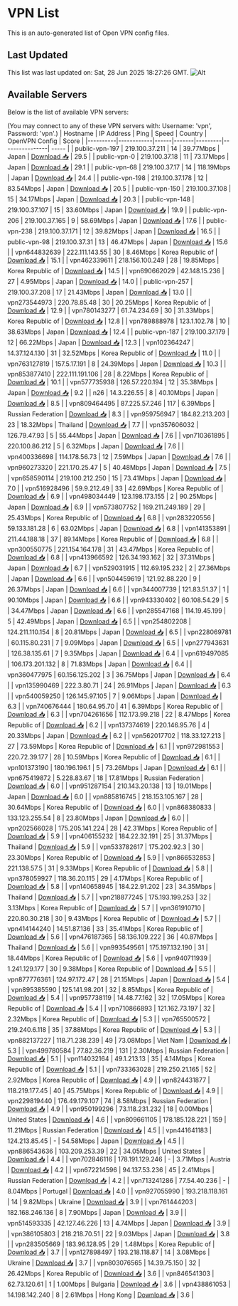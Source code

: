 # VPN List

This is an auto-generated list of Open VPN config files.

## Last Updated

This list was last updated on: Sat, 28 Jun 2025 18:27:26 GMT.
![Alt](https://repobeats.axiom.co/api/embed/186b98318ef1479477931607c1ad7d823f12451f.svg "Repobeats analytics image")

## Available Servers

Below is the list of available VPN servers:

(You may connect to any of these VPN servers with: Username: 'vpn', Password: 'vpn'.)
| Hostname | IP Address | Ping | Speed | Country | OpenVPN Config | Score |
|----------|------------|------|-------|---------|----------------| ----- |
| public-vpn-197 | 219.100.37.211 | 14 | 39.77Mbps | Japan | [Download 📥](./configs/server_0_JP.ovpn) | 29.5 |
| public-vpn-0 | 219.100.37.18 | 11 | 73.17Mbps | Japan | [Download 📥](./configs/server_1_JP.ovpn) | 29.1 |
| public-vpn-68 | 219.100.37.17 | 14 | 118.19Mbps | Japan | [Download 📥](./configs/server_2_JP.ovpn) | 24.4 |
| public-vpn-198 | 219.100.37.178 | 12 | 83.54Mbps | Japan | [Download 📥](./configs/server_3_JP.ovpn) | 20.5 |
| public-vpn-150 | 219.100.37.108 | 15 | 34.17Mbps | Japan | [Download 📥](./configs/server_4_JP.ovpn) | 20.3 |
| public-vpn-148 | 219.100.37.107 | 15 | 33.60Mbps | Japan | [Download 📥](./configs/server_5_JP.ovpn) | 19.9 |
| public-vpn-206 | 219.100.37.165 | 9 | 58.69Mbps | Japan | [Download 📥](./configs/server_6_JP.ovpn) | 17.6 |
| public-vpn-238 | 219.100.37.171 | 12 | 39.82Mbps | Japan | [Download 📥](./configs/server_7_JP.ovpn) | 16.5 |
| public-vpn-98 | 219.100.37.31 | 13 | 46.47Mbps | Japan | [Download 📥](./configs/server_8_JP.ovpn) | 15.6 |
| vpn644832639 | 222.111.143.55 | 30 | 8.46Mbps | Korea Republic of | [Download 📥](./configs/server_9_KR.ovpn) | 15.1 |
| vpn462339611 | 218.156.100.249 | 28 | 19.85Mbps | Korea Republic of | [Download 📥](./configs/server_10_KR.ovpn) | 14.5 |
| vpn690662029 | 42.148.15.236 | 27 | 4.95Mbps | Japan | [Download 📥](./configs/server_11_JP.ovpn) | 14.0 |
| public-vpn-257 | 219.100.37.208 | 17 | 21.43Mbps | Japan | [Download 📥](./configs/server_12_JP.ovpn) | 13.0 |
| vpn273544973 | 220.78.85.48 | 30 | 20.25Mbps | Korea Republic of | [Download 📥](./configs/server_13_KR.ovpn) | 12.9 |
| vpn780143277 | 61.74.234.69 | 30 | 31.33Mbps | Korea Republic of | [Download 📥](./configs/server_14_KR.ovpn) | 12.8 |
| vpn789888978 | 123.1.102.78 | 10 | 38.63Mbps | Japan | [Download 📥](./configs/server_15_JP.ovpn) | 12.4 |
| public-vpn-187 | 219.100.37.179 | 12 | 66.22Mbps | Japan | [Download 📥](./configs/server_16_JP.ovpn) | 12.3 |
| vpn102364247 | 14.37.124.130 | 31 | 32.52Mbps | Korea Republic of | [Download 📥](./configs/server_17_KR.ovpn) | 11.0 |
| vpn763127819 | 157.5.17.191 | 8 | 24.39Mbps | Japan | [Download 📥](./configs/server_18_JP.ovpn) | 10.3 |
| vpn853877410 | 222.111.191.106 | 28 | 8.22Mbps | Korea Republic of | [Download 📥](./configs/server_19_KR.ovpn) | 10.1 |
| vpn577735938 | 126.57.220.194 | 12 | 35.38Mbps | Japan | [Download 📥](./configs/server_20_JP.ovpn) | 9.2 |
| n26 | 14.3.226.55 | 8 | 40.10Mbps | Japan | [Download 📥](./configs/server_21_JP.ovpn) | 8.5 |
| vpn809464495 | 87.225.57.246 | 117 | 6.39Mbps | Russian Federation | [Download 📥](./configs/server_22_RU.ovpn) | 8.3 |
| vpn959756947 | 184.82.213.203 | 23 | 18.32Mbps | Thailand | [Download 📥](./configs/server_23_TH.ovpn) | 7.7 |
| vpn357606032 | 126.79.47.93 | 5 | 55.44Mbps | Japan | [Download 📥](./configs/server_24_JP.ovpn) | 7.6 |
| vpn710361895 | 220.100.86.212 | 5 | 6.32Mbps | Japan | [Download 📥](./configs/server_25_JP.ovpn) | 7.6 |
| vpn400336698 | 114.178.56.73 | 12 | 7.59Mbps | Japan | [Download 📥](./configs/server_26_JP.ovpn) | 7.6 |
| vpn960273320 | 221.170.25.47 | 5 | 40.48Mbps | Japan | [Download 📥](./configs/server_27_JP.ovpn) | 7.5 |
| vpn658590114 | 219.100.212.250 | 15 | 73.41Mbps | Japan | [Download 📥](./configs/server_28_JP.ovpn) | 7.0 |
| vpn516928496 | 59.9.212.49 | 33 | 42.69Mbps | Korea Republic of | [Download 📥](./configs/server_29_KR.ovpn) | 6.9 |
| vpn498034449 | 123.198.173.155 | 2 | 90.25Mbps | Japan | [Download 📥](./configs/server_30_JP.ovpn) | 6.9 |
| vpn573807752 | 169.211.249.189 | 29 | 25.43Mbps | Korea Republic of | [Download 📥](./configs/server_31_KR.ovpn) | 6.8 |
| vpn283220556 | 59.133.181.28 | 6 | 63.02Mbps | Japan | [Download 📥](./configs/server_32_JP.ovpn) | 6.8 |
| vpn141353891 | 211.44.188.18 | 37 | 89.14Mbps | Korea Republic of | [Download 📥](./configs/server_33_KR.ovpn) | 6.8 |
| vpn300550775 | 221.154.164.178 | 31 | 43.47Mbps | Korea Republic of | [Download 📥](./configs/server_34_KR.ovpn) | 6.8 |
| vpn413966592 | 126.34.193.162 | 32 | 37.31Mbps | Japan | [Download 📥](./configs/server_35_JP.ovpn) | 6.7 |
| vpn529031915 | 112.69.195.232 | 2 | 27.36Mbps | Japan | [Download 📥](./configs/server_36_JP.ovpn) | 6.6 |
| vpn504459619 | 121.92.88.220 | 9 | 26.37Mbps | Japan | [Download 📥](./configs/server_37_JP.ovpn) | 6.6 |
| vpn344007739 | 121.83.51.37 | 1 | 90.10Mbps | Japan | [Download 📥](./configs/server_38_JP.ovpn) | 6.6 |
| vpn943330402 | 60.108.54.29 | 5 | 34.47Mbps | Japan | [Download 📥](./configs/server_39_JP.ovpn) | 6.6 |
| vpn285547168 | 114.19.45.199 | 5 | 42.49Mbps | Japan | [Download 📥](./configs/server_40_JP.ovpn) | 6.5 |
| vpn254802208 | 124.211.110.154 | 8 | 20.81Mbps | Japan | [Download 📥](./configs/server_41_JP.ovpn) | 6.5 |
| vpn228069781 | 60.115.80.231 | 7 | 9.09Mbps | Japan | [Download 📥](./configs/server_42_JP.ovpn) | 6.5 |
| vpn277943631 | 126.38.135.61 | 7 | 9.35Mbps | Japan | [Download 📥](./configs/server_43_JP.ovpn) | 6.4 |
| vpn619497085 | 106.173.201.132 | 8 | 71.83Mbps | Japan | [Download 📥](./configs/server_44_JP.ovpn) | 6.4 |
| vpn360477975 | 60.156.125.202 | 3 | 36.75Mbps | Japan | [Download 📥](./configs/server_45_JP.ovpn) | 6.4 |
| vpn135990469 | 222.3.80.71 | 24 | 26.91Mbps | Japan | [Download 📥](./configs/server_46_JP.ovpn) | 6.3 |
| vpn540059250 | 126.145.97.105 | 7 | 9.06Mbps | Japan | [Download 📥](./configs/server_47_JP.ovpn) | 6.3 |
| vpn740676444 | 180.64.95.70 | 41 | 6.39Mbps | Korea Republic of | [Download 📥](./configs/server_48_KR.ovpn) | 6.3 |
| vpn704261656 | 112.173.99.218 | 22 | 8.47Mbps | Korea Republic of | [Download 📥](./configs/server_49_KR.ovpn) | 6.2 |
| vpn137374619 | 220.146.95.76 | 4 | 20.33Mbps | Japan | [Download 📥](./configs/server_50_JP.ovpn) | 6.2 |
| vpn562017702 | 118.33.127.213 | 27 | 73.59Mbps | Korea Republic of | [Download 📥](./configs/server_51_KR.ovpn) | 6.1 |
| vpn972981553 | 220.72.39.177 | 28 | 10.59Mbps | Korea Republic of | [Download 📥](./configs/server_52_KR.ovpn) | 6.1 |
| vpn101373190 | 180.196.196.1 | 5 | 73.26Mbps | Japan | [Download 📥](./configs/server_53_JP.ovpn) | 6.1 |
| vpn675419872 | 5.228.83.67 | 18 | 17.81Mbps | Russian Federation | [Download 📥](./configs/server_54_RU.ovpn) | 6.0 |
| vpn951287154 | 210.143.20.138 | 13 | 19.01Mbps | Japan | [Download 📥](./configs/server_55_JP.ovpn) | 6.0 |
| vpn885816745 | 218.153.105.167 | 28 | 30.64Mbps | Korea Republic of | [Download 📥](./configs/server_56_KR.ovpn) | 6.0 |
| vpn868380833 | 133.123.255.54 | 8 | 23.80Mbps | Japan | [Download 📥](./configs/server_57_JP.ovpn) | 6.0 |
| vpn202566028 | 175.205.141.224 | 28 | 42.31Mbps | Korea Republic of | [Download 📥](./configs/server_58_KR.ovpn) | 5.9 |
| vpn406155232 | 184.22.32.191 | 25 | 31.37Mbps | Thailand | [Download 📥](./configs/server_59_TH.ovpn) | 5.9 |
| vpn533782617 | 175.202.92.3 | 30 | 23.30Mbps | Korea Republic of | [Download 📥](./configs/server_60_KR.ovpn) | 5.9 |
| vpn866532853 | 221.138.57.5 | 31 | 9.33Mbps | Korea Republic of | [Download 📥](./configs/server_61_KR.ovpn) | 5.8 |
| vpn378059927 | 118.36.20.115 | 29 | 4.17Mbps | Korea Republic of | [Download 📥](./configs/server_62_KR.ovpn) | 5.8 |
| vpn140658945 | 184.22.91.202 | 23 | 34.35Mbps | Thailand | [Download 📥](./configs/server_63_TH.ovpn) | 5.7 |
| vpn218877245 | 175.193.199.253 | 32 | 3.13Mbps | Korea Republic of | [Download 📥](./configs/server_64_KR.ovpn) | 5.7 |
| vpn361910710 | 220.80.30.218 | 30 | 9.43Mbps | Korea Republic of | [Download 📥](./configs/server_65_KR.ovpn) | 5.7 |
| vpn414144240 | 14.51.87.136 | 33 | 35.41Mbps | Korea Republic of | [Download 📥](./configs/server_66_KR.ovpn) | 5.6 |
| vpn476187365 | 58.136.109.222 | 36 | 40.87Mbps | Thailand | [Download 📥](./configs/server_67_TH.ovpn) | 5.6 |
| vpn993549561 | 175.197.132.190 | 31 | 18.44Mbps | Korea Republic of | [Download 📥](./configs/server_68_KR.ovpn) | 5.6 |
| vpn940711939 | 1.241.129.177 | 30 | 9.38Mbps | Korea Republic of | [Download 📥](./configs/server_69_KR.ovpn) | 5.5 |
| vpn877776361 | 124.97.172.47 | 28 | 21.15Mbps | Japan | [Download 📥](./configs/server_70_JP.ovpn) | 5.4 |
| vpn895385590 | 125.141.98.201 | 32 | 8.85Mbps | Korea Republic of | [Download 📥](./configs/server_71_KR.ovpn) | 5.4 |
| vpn957738119 | 14.48.77.162 | 32 | 17.05Mbps | Korea Republic of | [Download 📥](./configs/server_72_KR.ovpn) | 5.4 |
| vpn710866893 | 121.162.73.197 | 32 | 2.32Mbps | Korea Republic of | [Download 📥](./configs/server_73_KR.ovpn) | 5.3 |
| vpn765500572 | 219.240.6.118 | 35 | 37.88Mbps | Korea Republic of | [Download 📥](./configs/server_74_KR.ovpn) | 5.3 |
| vpn882137227 | 118.71.238.239 | 49 | 73.08Mbps | Viet Nam | [Download 📥](./configs/server_75_VN.ovpn) | 5.3 |
| vpn499780584 | 77.82.36.219 | 131 | 2.30Mbps | Russian Federation | [Download 📥](./configs/server_76_RU.ovpn) | 5.1 |
| vpn114032164 | 49.1.213.13 | 35 | 4.14Mbps | Korea Republic of | [Download 📥](./configs/server_77_KR.ovpn) | 5.1 |
| vpn733363028 | 219.250.21.165 | 52 | 2.92Mbps | Korea Republic of | [Download 📥](./configs/server_78_KR.ovpn) | 4.9 |
| vpn824431877 | 118.219.177.45 | 40 | 45.75Mbps | Korea Republic of | [Download 📥](./configs/server_79_KR.ovpn) | 4.9 |
| vpn229819440 | 176.49.179.107 | 74 | 8.58Mbps | Russian Federation | [Download 📥](./configs/server_80_RU.ovpn) | 4.9 |
| vpn950199296 | 73.118.231.232 | 18 | 0.00Mbps | United States | [Download 📥](./configs/server_81_US.ovpn) | 4.6 |
| vpn809661105 | 178.185.128.221 | 159 | 11.21Mbps | Russian Federation | [Download 📥](./configs/server_82_RU.ovpn) | 4.5 |
| vpn441641183 | 124.213.85.45 | - | 54.58Mbps | Japan | [Download 📥](./configs/server_83_JP.ovpn) | 4.5 |
| vpn886543636 | 103.209.253.39 | 22 | 34.05Mbps | United States | [Download 📥](./configs/server_84_US.ovpn) | 4.4 |
| vpn702846116 | 178.191.129.246 | - | 3.71Mbps | Austria | [Download 📥](./configs/server_85_AT.ovpn) | 4.2 |
| vpn672214596 | 94.137.53.236 | 45 | 2.41Mbps | Russian Federation | [Download 📥](./configs/server_86_RU.ovpn) | 4.2 |
| vpn713241286 | 77.54.40.236 | - | 8.04Mbps | Portugal | [Download 📥](./configs/server_87_PT.ovpn) | 4.0 |
| vpn927055990 | 193.218.118.161 | 14 | 9.82Mbps | Ukraine | [Download 📥](./configs/server_88_UA.ovpn) | 3.9 |
| vpn761444203 | 182.168.246.136 | 8 | 7.90Mbps | Japan | [Download 📥](./configs/server_89_JP.ovpn) | 3.9 |
| vpn514593335 | 42.127.46.226 | 13 | 4.74Mbps | Japan | [Download 📥](./configs/server_90_JP.ovpn) | 3.9 |
| vpn386105803 | 218.218.70.51 | 22 | 9.03Mbps | Japan | [Download 📥](./configs/server_91_JP.ovpn) | 3.8 |
| vpn283505669 | 183.96.128.95 | 29 | 1.48Mbps | Korea Republic of | [Download 📥](./configs/server_92_KR.ovpn) | 3.7 |
| vpn127898497 | 193.218.118.87 | 14 | 3.08Mbps | Ukraine | [Download 📥](./configs/server_93_UA.ovpn) | 3.7 |
| vpn803076565 | 14.39.75.150 | 32 | 26.42Mbps | Korea Republic of | [Download 📥](./configs/server_94_KR.ovpn) | 3.6 |
| vpn846541303 | 62.73.120.61 | 1 | 1.00Mbps | Bulgaria | [Download 📥](./configs/server_95_BG.ovpn) | 3.6 |
| vpn438861053 | 14.198.142.240 | 8 | 2.61Mbps | Hong Kong | [Download 📥](./configs/server_96_HK.ovpn) | 3.6 |
